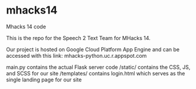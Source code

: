 # mhacks14
Mhacks 14 code

This is the repo for the Speech 2 Text Team for MHacks 14.

Our project is hosted on Google Cloud Platform App Engine and can be accessed with this link: mhacks-python.uc.r.appspot.com


main.py contains the actual Flask server code
/static/ contains the CSS, JS, and SCSS for our site
/templates/ contains login.html which serves as the single landing page for our site
